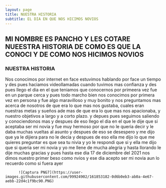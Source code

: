 ```yaml
---
layout: page
title: NUESTRA HISTORIA
subtitle: EL DIA EN QUE NOS HICIMOS NOVIOS 
---
```


## MI NOMBRE ES PANCHO Y LES COTARE NUEESTRA HISTORIA DE COMO ES QUE LA CONOCI Y DE COMO NOS HICIMOS NOVIOS 

### NUESTRA HISTORIA


Nos conocimos por internet en face estuvimos hablando por face un tiempo y des pues haciamos videollamadas cuando tuvimos mas confianza y des pues llego el dia en el que teniamos que conocernos por primeera vez fue en un parque cerca y pues todo marcho bien nos conocimos por primera vez en persona y fue algo maravilloso y muy bonito y nos preguntamos mas acerca de nosotros de que era lo que mas nos gustaba, cuales eran nuestras metas y sueños ade mas de que era lo que mas nos apacionaba, y nuestro objetivos a largo y a corto plazo. y depues pues seguimos saliendo y conociendonos mas y despues de eso llego el dia en el que le dije que si aceptaba ser mi novia y fue muy hermoso por que no le queria decir y le daba muchas vueltas al asunto y despues de eso se desespero y me dijo que ya le dijiera para no le decia y despues de eso ella me dijo lo que me quieres preguntar es que sea tu nivia y yo le respondi que si y ella me dijo que si queria ser mi novia y yo me llene de mucha alegria y hasta llorando le dije muchas gracias y pues hasta ese dia 17 de diciembre del 2021 nos dimos nuestro primer beso como nvios y ese dia acepto ser mi novia aun lo recuerdo como si fuera ayer 

          ![Captura PNG7](https://user-images.githubusercontent.com/99924902/161853182-0d6b0eb3-ab0a-4e67-aebb-22d4c1f9bc90.PNG)
